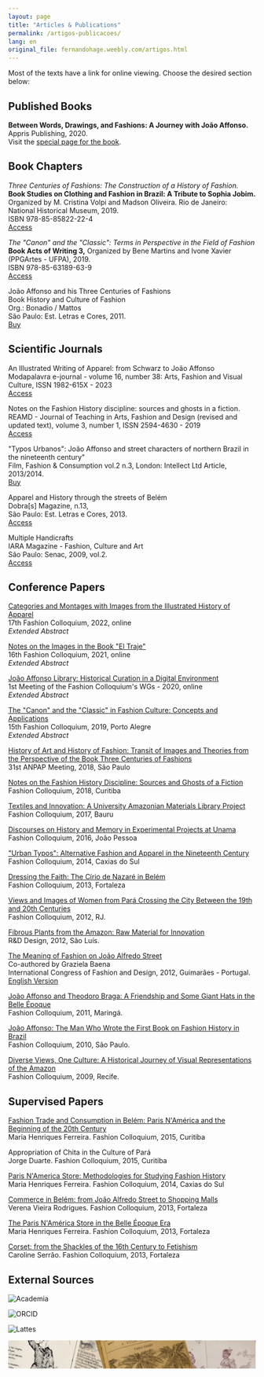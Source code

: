 ```yaml
---
layout: page
title: "Articles & Publications"
permalink: /artigos-publicacoes/
lang: en
original_file: fernandohage.weebly.com/artigos.html
---
```


Most of the texts have a link for online viewing. Choose the desired section below:  

## Published Books

**Between Words, Drawings, and Fashions: A Journey with João Affonso.**  
Appris Publishing, 2020.  
Visit the [special page for the book](meulivro.html).

## Book Chapters

_Three Centuries of Fashions: The Construction of a History of Fashion._  
**Book Studies on Clothing and Fashion in Brazil: A Tribute to Sophia Jobim.** Organized by M. Cristina Volpi and Madson Oliveira. Rio de Janeiro: National Historical Museum, 2019.  
ISBN 978-85-85822-22-4  
[Access](http://docvirt.com/docreader.net/DocReader.aspx?bib=mhn&pagfis=65128)

_The "Canon" and the "Classic": Terms in Perspective in the Field of Fashion_  
**Book Acts of Writing 3,** Organized by Bene Martins and Ivone Xavier (PPGArtes - UFPA), 2019.  
ISBN 978-85-63189-63-9  
[Access](http://ppgartes.propesp.ufpa.br/atos%20de%20escritura/Ebook%20-%20Atos%203%20pdf.pdf)

João Affonso and his Three Centuries of Fashions  
Book History and Culture of Fashion  
Org.: Bonadio / Mattos  
São Paulo: Est. Letras e Cores, 2011.  
[Buy](http://www.estacaoletras.com.br/product-page/história-e-cultura-de-moda)

## Scientific Journals

An Illustrated Writing of Apparel: from Schwarz to João Affonso  
Modapalavra e-journal - volume 16, number 38: Arts, Fashion and Visual Culture, ISSN 1982-615X - 2023  
[Access](https://www.revistas.udesc.br/index.php/modapalavra/article/view/22514)

Notes on the Fashion History discipline: sources and ghosts in a fiction.  
REAMD - Journal of Teaching in Arts, Fashion and Design (revised and updated text), volume 3, number 1, ISSN 2594-4630 - 2019  
[Access](http://www.revistas.udesc.br/index.php/Ensinarmode/article/view/14359)

"Typos Urbanos": João Affonso and street characters of northern Brazil in the nineteenth century"  
Film, Fashion & Consumption vol.2 n.3, London: Intellect Ltd Article, 2013/2014.  
[Buy](http://www.intellectbooks.co.uk/journals/view-issue,id=2724/)

Apparel and History through the streets of Belém  
Dobra[s] Magazine, n.13,  
São Paulo: Est. Letras e Cores, 2013.  
[Access](https://dobras.emnuvens.com.br/dobras/article/view/143)

Multiple Handicrafts  
IARA Magazine - Fashion, Culture and Art  
São Paulo: Senac, 2009, vol.2.  
[Access](http://www1.sp.senac.br/hotsites/blogs/revistaiara/wp-content/)

## Conference Papers

[Categories and Montages with Images from the Illustrated History of Apparel](https://www.academia.edu/114950913/Categorias_e_montagens_com_as_imagens_da_história_ilustrada_do_vestuário)  
17th Fashion Colloquium, 2022, online  
_Extended Abstract_

[Notes on the Images in the Book "El Traje"](https://www.academia.edu/114950507/Notas_sobre_as_imagens_no_livro_el_traje_)  
16th Fashion Colloquium, 2021, online  
_Extended Abstract_

[João Affonso Library: Historical Curation in a Digital Environment](https://www.academia.edu/114950020/Biblioteca_João_Affonso_curadoria_história_em_um_ambiente_digital)  
1st Meeting of the Fashion Colloquium's WGs - 2020, online  
_Extended Abstract_

[The "Canon" and the "Classic" in Fashion Culture: Concepts and Applications](https://www.academia.edu/114949737/O_cânone_e_o_clássico_na_cultura_de_de_moda_conceitos_e_aplicações)  
15th Fashion Colloquium, 2019, Porto Alegre  
_Extended Abstract_

[History of Art and History of Fashion: Transit of Images and Theories from the Perspective of the Book Three Centuries of Fashions](https://www.academia.edu/114949119/História_da_Arte_e_História_da_Moda_trânsito_de_imagens_e_teorias_na_perspectiva_do_livro_Três_Séculos_de_Modas)  
31st ANPAP Meeting, 2018, São Paulo

[Notes on the Fashion History Discipline: Sources and Ghosts of a Fiction](https://www.academia.edu/114979989/Notas_sobre_a_disciplina_História_da_Moda_fontes_e_fantasmas_de_uma_ficção)  
Fashion Colloquium, 2018, Curitiba

[Textiles and Innovation: A University Amazonian Materials Library Project](https://www.academia.edu/114947380/Têxteis_e_Inovação_um_projeto_de_materioteca)  
Fashion Colloquium, 2017, Bauru

[Discourses on History and Memory in Experimental Projects at Unama](https://www.academia.edu/114947152/Discursos_sobre_história_e_memória_nos_projetos_experimentais_de_moda_na_UNAMA)  
Fashion Colloquium, 2016, João Pessoa

["Urban Typos": Alternative Fashion and Apparel in the Nineteenth Century](https://www.academia.edu/114946861/João_Affonso_e_os_Typos_Urbanos_moda_e_vestuário_alternativo_no_século_dezenove)  
Fashion Colloquium, 2014, Caxias do Sul

[Dressing the Faith: The Círio de Nazaré in Belém](https://www.academia.edu/7820614/Vestindo_a_Fé_O_Círio_de_Nazaré_em_Belém)  
Fashion Colloquium, 2013, Fortaleza

[Views and Images of Women from Pará Crossing the City Between the 19th and 20th Centuries](https://www.academia.edu/5091122/Olhares_e_Imagens_da_Mulher_Paraense_atravessando_a_cidade_entre_os_séculos_XIX_e_XX)  
Fashion Colloquium, 2012, RJ.

[Fibrous Plants from the Amazon: Raw Material for Innovation](https://www.academia.edu/4824337/Plantas_Fibrosas_da_Amazonia_Materia-prima_para_a_inovacao_Fibers_Plants_from_Amazon_materials_for_innovation)  
R&D Design, 2012, São Luís.

[The Meaning of Fashion on João Alfredo Street](https://www.academia.edu/7820659/O_Sentido_da_Moda_na_Rua_Joao_Alfredo)  
Co-authored by Graziela Baena  
International Congress of Fashion and Design, 2012, Guimarães - Portugal.  
[English Version](https://www.academia.edu/7820674/The_Ways_of_Fashion_in_Joao_Alfredo_Street)

[João Affonso and Theodoro Braga: A Friendship and Some Giant Hats in the Belle Époque](https://www.academia.edu/5091207/João_Affonso_e_Theodoro_Braga_Uma_amizade_e_alguns_chapéus_gigantes_na_Belle_Époque)  
Fashion Colloquium, 2011, Maringá.

[João Affonso: The Man Who Wrote the First Book on Fashion History in Brazil](https://www.academia.edu/5091288/Joao_Affonso_O_Homem_Que_Escreveu_o_Primeiro_Livro_de_Historia_da_Moda_no_Brasil)  
Fashion Colloquium, 2010, São Paulo.

[Diverse Views, One Culture: A Historical Journey of Visual Representations of the Amazon](https://www.academia.edu/7820368/Diversos_Olhares_Uma_Cultura_Percurso_historico_de_representacoes_visuais_da_Amazonia)  
Fashion Colloquium, 2009, Recife.

## Supervised Papers

[Fashion Trade and Consumption in Belém: Paris N'América and the Beginning of the 20th Century](http://www.coloquiomoda.com.br/anais/Coloquio%20de%20Moda%20-%202015/COMUNICACAO-ORAL/CO-EIXO3-CULTURA/CO-3-COMERCIO-E-CONSUMO-DE-MODA-EM-BELEM.pdf)  
Maria Henriques Ferreira. Fashion Colloquium, 2015, Curitiba

Appropriation of Chita in the Culture of Pará  
Jorge Duarte. Fashion Colloquium, 2015, Curitiba

[Paris N'America Store: Methodologies for Studying Fashion History](http://www.coloquiomoda.com.br/anais/Coloquio%20de%20Moda%20-%202014/COMUNICACAO-ORAL/CO-EIXO3-CULTURA/CO-Eixo-3-Loja-Paris-Namerica-Metodologias-De-Estudo-da-Historia-da-Moda.pdf)  
Maria Henriques Ferreira. Fashion Colloquium, 2014, Caxias do Sul

[Commerce in Belém: from João Alfredo Street to Shopping Malls](https://www.coloquiomoda.com.br/anais/Coloquio%20de%20Moda%20-%202013/COMUNICACAO-ORAL/EIXO-3-CULTURA_COMUNICACAO-ORAL/Comercio-em-Belem-da-Joao-Alfredo-aos-Shoppings-Centers.pdf)  
Verena Vieira Rodrigues. Fashion Colloquium, 2013, Fortaleza

[The Paris N'América Store in the Belle Époque Era](https://www.coloquiomoda.com.br/anais/Coloquio%20de%20Moda%20-%202013/COMUNICACAO-ORAL/EIXO-3-CULTURA_COMUNICACAO-ORAL/A-loja-Paris-NAmerica-na-Epoca-da-Belle-Epoque.pdf)  
Maria Henriques Ferreira. Fashion Colloquium, 2013, Fortaleza

[Corset: from the Shackles of the 16th Century to Fetishism](https://www.coloquiomoda.com.br/anais/Coloquio%20de%20Moda%20-%202013/COMUNICACAO-ORAL/EIXO-3-CULTURA_COMUNICACAO-ORAL/Espartilho-das-amarras-do-seculo-XVI-ao-fetichismo.pdf)  
Caroline Serrão. Fashion Colloquium, 2013, Fortaleza

## External Sources

![Academia](https://faap.academia.edu/fernandohage/)

![ORCID](https://orcid.org/0000-0002-9535-8878)

![Lattes](http://lattes.cnpq.br/2320739710304133)

![Picture](/assets/images/artigos-artigos-publicacoes-01.jpg)